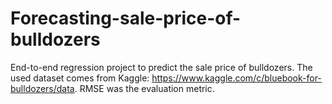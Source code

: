 # Forecasting-sale-price-of-bulldozers

End-to-end regression project to predict the sale price of bulldozers. The used dataset comes from Kaggle: https://www.kaggle.com/c/bluebook-for-bulldozers/data. RMSE was the evaluation metric.
